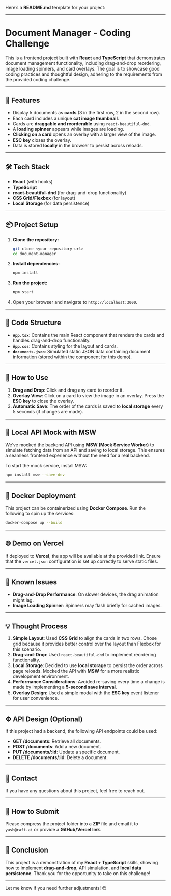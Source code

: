 Here’s a **README.md** template for your project:

---

# Document Manager - Coding Challenge

This is a frontend project built with **React** and **TypeScript** that demonstrates document management functionality, including drag-and-drop reordering, image loading spinners, and card overlays. The goal is to showcase good coding practices and thoughtful design, adhering to the requirements from the provided coding challenge.

---

## 🚀 **Features**
- Display 5 documents as **cards** (3 in the first row, 2 in the second row).
- Each card includes a unique **cat image thumbnail**.
- Cards are **draggable and reorderable** using `react-beautiful-dnd`.
- A **loading spinner** appears while images are loading.
- **Clicking on a card** opens an overlay with a larger view of the image. 
- **ESC key** closes the overlay.
- Data is stored **locally** in the browser to persist across reloads.

---

## 🛠 **Tech Stack**
- **React** (with hooks)
- **TypeScript**
- **react-beautiful-dnd** (for drag-and-drop functionality)
- **CSS Grid/Flexbox** (for layout)
- **Local Storage** (for data persistence)

---

## 📦 **Project Setup**

1. **Clone the repository:**
   ```bash
   git clone <your-repository-url>
   cd document-manager
   ```

2. **Install dependencies:**
   ```bash
   npm install
   ```

3. **Run the project:**
   ```bash
   npm start
   ```

4. Open your browser and navigate to `http://localhost:3000`.

---

## 🧱 **Code Structure**
- **`App.tsx`**: Contains the main React component that renders the cards and handles drag-and-drop functionality.
- **`App.css`**: Contains styling for the layout and cards.
- **`documents.json`**: Simulated static JSON data containing document information (stored within the component for this demo).
  
---

## 📝 **How to Use**
1. **Drag and Drop**: Click and drag any card to reorder it.
2. **Overlay View**: Click on a card to view the image in an overlay. Press the **ESC key** to close the overlay.
3. **Automatic Save**: The order of the cards is saved to **local storage** every 5 seconds (if changes are made).

---

## 📄 **Local API Mock with MSW**
We’ve mocked the backend API using **MSW (Mock Service Worker)** to simulate fetching data from an API and saving to local storage. This ensures a seamless frontend experience without the need for a real backend.

To start the mock service, install MSW:
```bash
npm install msw --save-dev
```

---

## 🐋 **Docker Deployment**
This project can be containerized using **Docker Compose**. Run the following to spin up the services:
```bash
docker-compose up --build
```

---

## 🌐 **Demo on Vercel**
If deployed to **Vercel**, the app will be available at the provided link. Ensure that the `vercel.json` configuration is set up correctly to serve static files.

---

## 🛑 **Known Issues**
- **Drag-and-Drop Performance**: On slower devices, the drag animation might lag.
- **Image Loading Spinner**: Spinners may flash briefly for cached images.
  
---

## 💡 **Thought Process**
1. **Simple Layout**: Used **CSS Grid** to align the cards in two rows. Chose grid because it provides better control over the layout than Flexbox for this scenario.
2. **Drag-and-Drop**: Used `react-beautiful-dnd` to implement reordering functionality.
3. **Local Storage**: Decided to use **local storage** to persist the order across page reloads. Mocked the API with **MSW** for a more realistic development environment.
4. **Performance Considerations**: Avoided re-saving every time a change is made by implementing a **5-second save interval**.
5. **Overlay Design**: Used a simple modal with the **ESC key** event listener for user convenience.

---

## ⚙️ **API Design (Optional)**
If this project had a backend, the following API endpoints could be used:
- **GET /documents**: Retrieve all documents.
- **POST /documents**: Add a new document.
- **PUT /documents/:id**: Update a specific document.
- **DELETE /documents/:id**: Delete a document.

---

## 📧 **Contact**
If you have any questions about this project, feel free to reach out. 

---

## 📑 **How to Submit**
Please compress the project folder into a **ZIP** file and email it to `yash@raft.ai` or provide a **GitHub/Vercel link**.

---

## 🏁 **Conclusion**
This project is a demonstration of my **React + TypeScript** skills, showing how to implement **drag-and-drop**, API simulation, and **local data persistence**. Thank you for the opportunity to take on this challenge!

---

Let me know if you need further adjustments! 😊